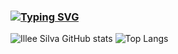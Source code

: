 ### [![Typing SVG](https://readme-typing-svg.demolab.com/?lines=Olá,+Eu+me+chamo+Illee+Lucian+Silva;Cursando+DSM+na+Fatec+Sul)](https://git.io/typing-svg)

![Illee Silva GitHub stats](https://github-readme-stats.vercel.app/api?username=Illee-Silva&show_icons=true&theme=dark)
![Top Langs](https://github-readme-stats.vercel.app/api/top-langs/?username=Illee-Silva&langs_count=8)


<!--
**Illee-Silva/Illee-Silva** is a ✨ _special_ ✨ repository because its `README.md` (this file) appears on your GitHub profile.

Here are some ideas to get you started:

- 🔭 I’m currently working on ...
- 🌱 I’m currently learning ...
- 👯 I’m looking to collaborate on ...
- 🤔 I’m looking for help with ...
- 💬 Ask me about ...
- 📫 How to reach me: ...
- 😄 Pronouns: ...
- ⚡ Fun fact: ...
-->
